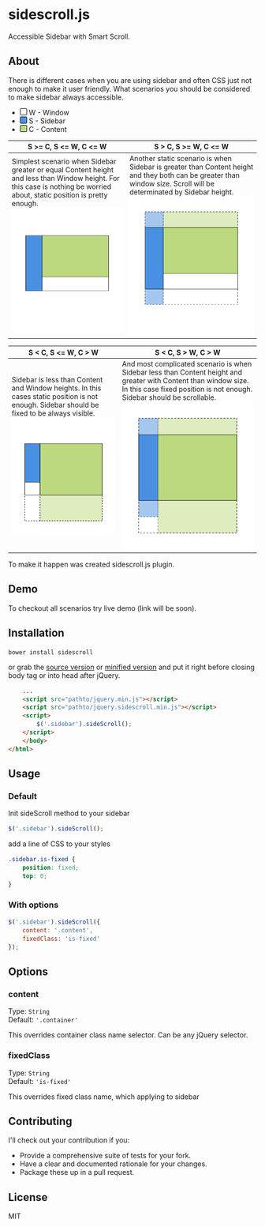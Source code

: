 # sidescroll.js

Accessible Sidebar with Smart Scroll.

## About

There is different cases when you are using sidebar and often CSS just not enough to make it user friendly.
What scenarios you should be considered to make sidebar always accessible.

- ![Window color](/proto/window.png) W - Window
- ![Sidebar color](/proto/sidebar.png) S - Sidebar
- ![Content color](/proto/content.png) C - Content

| S >= C, S <= W, C <= W | S > C, S >= W, C <= W |
| ------------- | ------------- |
| Simplest scenario when Sidebar greater or equal Content height and less than Window height. For this case is nothing be worried about, static position is pretty enough.![Case 2](/proto/case2.png)  | Another static scenario is when Sidebar is greater than Content height and they both can be greater than window size. Scroll will be determinated by Sidebar height. ![Case 3](/proto/case3.png)  |

| S < C, S <= W, C > W | S < C, S > W, C > W |
| ------------- | ------------- |
| Sidebar is less than Content and Window heights. In this cases static position is not enough. Sidebar should be fixed to be always visible. ![Case 1](/proto/case1.png) | And most complicated scenario is when Sidebar less than Content height and greater with Content than window size. In this case fixed position is not enough. Sidebar should be scrollable. ![Case 4](/proto/case4.png) |

To make it happen was created sidescroll.js plugin.

## Demo

To checkout all scenarios try live demo (link will be soon).


## Installation

    bower install sidescroll

or grab the [source version](https://raw.githubusercontent.com/godban/sidescroll/master/dist/jquery.sidescroll.js) or [minified version](https://raw.githubusercontent.com/godban/sidescroll/master/dist/jquery.sidescroll.min.js) and put it right before closing body tag or into head after jQuery.

```html
	...
	<script src="pathto/jquery.min.js"></script>
	<script src="pathto/jquery.sidescroll.min.js"></script>
	<script>
		$('.sidebar').sideScroll();
	</script>
	</body>
</html>
```

## Usage

### Default

Init sideScroll method to your sidebar

```javascript
$('.sidebar').sideScroll();
```

add a line of CSS to your styles

```css
.sidebar.is-fixed {
	position: fixed;
	top: 0;
}
```

### With options

```javascript
$('.sidebar').sideScroll({
	content: '.content',
	fixedClass: 'is-fixed'
});
```

## Options

### content
Type: `String`  
Default: `'.container'`

This overrides container class name selector. Can be any jQuery selector.

### fixedClass
Type: `String`  
Default: `'is-fixed'`

This overrides fixed class name, which applying to sidebar

## Contributing

I'll check out your contribution if you:

* Provide a comprehensive suite of tests for your fork.
* Have a clear and documented rationale for your changes.
* Package these up in a pull request.

## License

MIT
